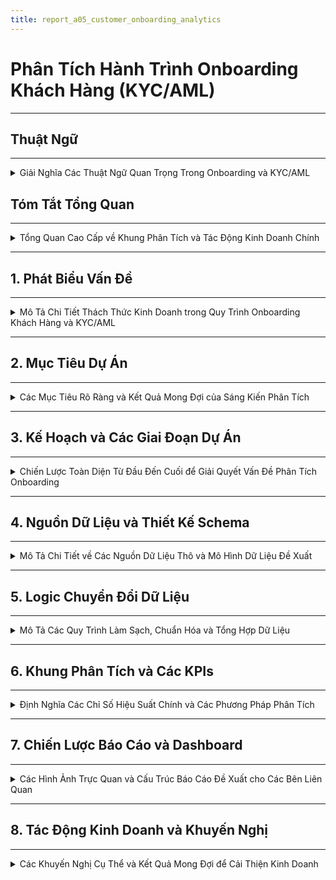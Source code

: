 ```yaml
---
title: report_a05_customer_onboarding_analytics
---
```


# Phân Tích Hành Trình Onboarding Khách Hàng (KYC/AML)

---
## Thuật Ngữ
---

<details>
<summary>Giải Nghĩa Các Thuật Ngữ Quan Trọng Trong Onboarding và KYC/AML</summary>

---

| **Thuật Ngữ**              | **Định Nghĩa** |
|----------------------------|----------------|
| **KYC**                    | Know Your Customer – Quy trình xác minh danh tính khách hàng theo quy định. |
| **AML**                    | Anti-Money Laundering – Chống rửa tiền, đảm bảo khách hàng không liên quan đến hoạt động tài chính phi pháp. |
| **Onboarding**             | Quá trình đưa người dùng mới từ đăng ký đến khi có thể sử dụng đầy đủ dịch vụ. |
| **Chuyển đổi (Conversion)**| Tỷ lệ người dùng hoàn tất một bước hoặc toàn bộ quá trình onboarding. |
| **Phễu Onboarding (Funnel)** | Chuỗi các bước người dùng cần thực hiện trong quá trình onboarding (ví dụ: đăng ký → gửi giấy tờ → kích hoạt). |
| **Điểm ma sát (Friction Point)** | Các bước hoặc yếu tố trong quy trình gây cản trở, khiến người dùng dễ rời bỏ. |
| **OCR**                   | Optical Character Recognition – Công nghệ đọc ký tự từ ảnh giấy tờ. |
| **Xác minh sinh trắc (Liveness Check)** | Kiểm tra khuôn mặt hoặc chuyển động để đảm bảo người thật đang thao tác. |
| **PEP**                   | Politically Exposed Person – Cá nhân có ảnh hưởng chính trị, cần giám sát chặt chẽ hơn. |
| **Tỷ lệ chấp thuận (Approval Rate)** | Tỷ lệ hồ sơ người dùng được duyệt qua các bước xác minh. |
| **Tỷ lệ từ chối (Rejection Rate)** | Tỷ lệ hồ sơ bị từ chối qua các bước KYC. |
| **Tỷ lệ rớt bước (Drop-off Rate)** | Phần trăm người dùng không hoàn thành một bước nào đó trong phễu onboarding. |
| **Chờ xử lý thủ công**      | Những hồ sơ cần nhân viên can thiệp, không thể xử lý tự động. |
| **user\_id**                   | Mã định danh duy nhất của người dùng                                 |
| **registration\_channel**      | Kênh mà người dùng bắt đầu đăng ký (Web, Mobile, Referral...)        |
| **ocr\_confidence**            | Mức độ tin cậy của kết quả nhận dạng ký tự từ giấy tờ                |
| **face\_match\_score**         | Điểm đo mức độ khớp giữa ảnh selfie và giấy tờ tùy thân              |
| **liveness\_check**            | Quy trình kiểm tra người dùng là người thật, không phải ảnh hoặc bot |
| **pep\_flag / sanction\_flag** | Cờ đánh dấu người dùng nằm trong danh sách chính trị hoặc bị cấm vận |
| **internal\_risk\_score**      | Điểm rủi ro nội bộ do hệ thống đánh giá dựa trên các chỉ báo         |
| **abandonment\_flag**          | Biến đánh dấu người dùng đã từ bỏ quy trình tại một bước nào đó      |
| **retry\_count**               | Số lần người dùng gửi lại giấy tờ xác minh                           |

---
</details>

## Tóm Tắt Tổng Quan
---
<details>
<summary>Tổng Quan Cao Cấp về Khung Phân Tích và Tác Động Kinh Doanh Chính</summary>

---

- Phần này cung cấp một bản tóm tắt ngắn gọn về vấn đề, giải pháp đề xuất và lợi ích mong đợi.
- Nó nêu bật các thành phần cốt lõi của khung phân tích cho quy trình `onboarding` khách hàng và `KYC/AML`.
- Tập trung vào giá trị chiến lược của dự án đối với các bên liên quan trong kinh doanh.

---

</details>

---

## 1. Phát Biểu Vấn Đề
---
<details>
<summary>Mô Tả Chi Tiết Thách Thức Kinh Doanh trong Quy Trình Onboarding Khách Hàng và KYC/AML</summary>

---

- **Tình Hình Hiện Tại:**
  - Nhiều khách hàng tiềm năng bắt đầu quy trình đăng ký nhưng bỏ dở giữa chừng.
  - Tồn tại các `điểm ma sát` đáng kể, đặc biệt trong các bước xác minh `KYC/AML` phức tạp.
- **Hậu Quả:**
  - `Mất Khách Hàng Tiềm Năng`: Ảnh hưởng trực tiếp đến việc thu hút người dùng và tăng trưởng kinh doanh.
  - `Tăng Chi Phí Vận Hành`: Do hỗ trợ thủ công, xác minh thất bại và xử lý lại.
  - `Trải Nghiệm Khách Hàng Chưa Tối Ưu`: Dẫn đến sự khó chịu của người dùng và ấn tượng ban đầu tiêu cực.
  - `Rủi Ro Tuân Thủ`: Quy trình `KYC/AML` kém hiệu quả tiềm ẩn rủi ro pháp lý và tuân thủ.
- **Thách Thức Chung:** Chúng ta thiếu hiểu biết rõ ràng, dựa trên dữ liệu về hành trình `onboarding` của khách hàng để xác định chính xác các `điểm đau` và tối ưu hóa quy trình một cách hiệu quả, đồng thời duy trì tuân thủ.

---

</details>

---

## 2. Mục Tiêu Dự Án
---
<details>
<summary>Các Mục Tiêu Rõ Ràng và Kết Quả Mong Đợi của Sáng Kiến Phân Tích</summary>

---

- **Mục Tiêu Chính:**
  - Xây dựng một hệ thống phân tích mạnh mẽ để có cái nhìn sâu sắc về hành trình `onboarding` của khách hàng.
  - Hệ thống này sẽ cho phép tối ưu hóa quy trình, giảm tỷ lệ bỏ cuộc và nâng cao trải nghiệm người dùng.
  - Đồng thời, đảm bảo tuân thủ đầy đủ các quy định `KYC/AML`.
- **Các Câu Hỏi Chính Cần Trả Lời:**
  - `Bước nào` trong quy trình `onboarding` có tỷ lệ bỏ cuộc cao nhất?
  - `Tại sao` người dùng lại bỏ dở quy trình tại những điểm cụ thể đó?
  - `Mất bao lâu` để một khách hàng hoàn tất toàn bộ luồng `onboarding` và xác minh?
  - `Những cải tiến khả thi nào` có thể được thực hiện để tinh gọn và đơn giản hóa quy trình mà không ảnh hưởng đến bảo mật và tuân thủ?

---

</details>

---

## 3. Kế Hoạch và Các Giai Đoạn Dự Án
---
<details>
<summary>Chiến Lược Toàn Diện Từ Đầu Đến Cuối để Giải Quyết Vấn Đề Phân Tích Onboarding</summary>

---

- Kế hoạch này phác thảo phương pháp tiếp cận 4 giai đoạn, tập trung vào việc biến dữ liệu thô thành thông tin chi tiết có thể hành động:

  ---

  #### Giai Đoạn 1: Thu Thập & Chuẩn Bị Dữ Liệu (Xây Dựng Nền Tảng)
  ---
  - **Những Gì Chúng Ta Sẽ Làm:**
    - Hợp tác với các nhóm kỹ thuật để xác định và thu thập tất cả dữ liệu liên quan đến đăng ký và xác minh khách hàng.
    - Ví dụ về dữ liệu:
      - `Thời điểm đăng ký của người dùng` (`timestamp`) (bắt đầu, hoàn thành từng bước).
      - `Các bước cụ thể đã hoàn thành` hoặc đã cố gắng thực hiện.
      - `Lỗi gặp phải` trong quá trình.
      - `Thời gian chờ đợi` cho mỗi bước xác minh.
      - `Kết quả xác minh` (thành công/thất bại, lý do thất bại).
      - `Nhật ký liên lạc` với người dùng (ví dụ: thông báo email/SMS).
    - Thiết kế một `sơ đồ dữ liệu` (`blueprint`) hoặc `schema` rõ ràng để dễ hiểu và sử dụng.
  - **Mục Tiêu:**
    - Đảm bảo có sẵn dữ liệu sạch, chính xác và có thể sử dụng được để phân tích.

  ---

  #### Giai Đoạn 2: Xây Dựng Khung Phân Tích (Vẽ Bức Tranh Toàn Cảnh)
  ---
  - **Những Gì Chúng Ta Sẽ Làm:**
    - Xây dựng các `phễu` (`funnels`) để trực quan hóa toàn bộ hành trình của khách hàng từ khi bắt đầu đăng ký đến khi kích hoạt tài khoản.
    - Định nghĩa các `chỉ số hiệu suất chính` (`KPIs`) như:
      - `Tỷ lệ chuyển đổi theo từng bước`.
      - `Thời gian trung bình để hoàn tất xác minh`.
      - `Tỷ lệ thất bại KYC` theo lý do.
      - `Chi phí trên mỗi lần onboarding thành công`.
    - Đề xuất các phương pháp `kiểm thử A/B` (`A/B testing`) cho các luồng `onboarding` khác nhau hoặc so sánh hiệu suất với các `benchmark`.
  - **Mục Tiêu:**
    - Xác định chính xác các bước gây tắc nghẽn và hiểu rõ tác động của chúng.

  ---

  #### Giai Đoạn 3: Phân Tích Chuyên Sâu & Xác Định Vấn Đề (Tìm Ra Gốc Rễ)
  ---
  - **Những Gì Chúng Ta Sẽ Làm:**
    - Thực hiện phân tích chuyên sâu để hiểu `tại sao` khách hàng bỏ cuộc.
    - Điều tra các yếu tố như:
      - Độ phức tạp của quy trình tải tài liệu.
      - Thời gian chờ đợi phản hồi.
      - Sự rõ ràng của hướng dẫn.
    - Phân tích các trường hợp `KYC/AML bị từ chối` để xác định các lý do phổ biến và đề xuất cải thiện quy trình tuân thủ.
  - **Mục Tiêu:**
    - Chỉ ra nguyên nhân gốc rễ của các vấn đề và các cơ hội cải thiện cụ thể.

  ---

  #### Giai Đoạn 4: Báo Cáo & Đề Xuất Giải Pháp (Biến Dữ Liệu Thành Hành Động)
  ---
  - **Những Gì Chúng Ta Sẽ Làm:**
    - Tổng hợp các phát hiện vào một báo cáo rõ ràng, dễ hiểu, tập trung vào các khuyến nghị có thể hành động.
    - Ví dụ về các khuyến nghị:
      - `Đơn giản hóa bước X` trong luồng.
      - `Tự động hóa kiểm tra Y`.
      - `Cải thiện thông báo cho người dùng` ở bước Z.
    - Phác thảo `Dashboard` (bảng điều khiển) để các nhóm liên quan có thể dễ dàng theo dõi hiệu suất theo thời gian thực.
  - **Mục Tiêu:**
    - Cung cấp thông tin chi tiết và giải pháp để các nhóm Sản phẩm, Marketing, Vận hành và Tuân thủ có thể cùng nhau hợp tác, nâng cao trải nghiệm khách hàng và hiệu quả kinh doanh.

  ---

- **Sử Dụng Công Cụ GenAI:**
  - Trong suốt tất cả các giai đoạn, các công cụ `GenAI` sẽ được tận dụng để tăng tốc độ phân tích, tạo báo cáo và đảm bảo độ chính xác, tối đa hóa hiệu quả và chất lượng đầu ra.

---

</details>

---
## 4. Nguồn Dữ Liệu và Thiết Kế Schema
---
<details>
<summary>Mô Tả Chi Tiết về Các Nguồn Dữ Liệu Thô và Mô Hình Dữ Liệu Đề Xuất</summary>

---

#### 4.1 – Nguồn Dữ Liệu Thô (Raw Data Sources)
---
- Để xây dựng khung phân tích hành trình `onboarding`, chúng ta cần thu thập dữ liệu từ nhiều hệ thống khác nhau trong quy trình đăng ký và xác minh.
- Dưới đây là các nhóm dữ liệu thô chính:

  ---

  ##### 🧾 Nhóm 1: Dữ Liệu Đăng Ký Người Dùng (User Registration Logs)
  ---
  - Bao gồm tất cả thông tin liên quan đến thời điểm người dùng bắt đầu quá trình đăng ký.
  - Trường dữ liệu quan trọng:
    - `user_id`: Mã định danh duy nhất
    - `registration_start_time`: Thời điểm bắt đầu đăng ký
    - `registration_channel`: Web / mobile / referral
    - `device_type`, `os_version`, `browser`: Dùng để phân tích hành vi thiết bị
    - `language`, `region`: Phục vụ phân tích theo địa lý

  ---

  ##### 🪪 Nhóm 2: Dữ Liệu Xác Minh Danh Tính (Identity Verification Logs)
  ---
  - Bao gồm thông tin giấy tờ người dùng cung cấp và quá trình xử lý `OCR`.
  - Trường dữ liệu chính:
    - `doc_type`: CMND / CCCD / Passport
    - `ocr_status`, `ocr_confidence`: Kết quả nhận dạng ký tự
    - `upload_time`, `verification_result`, `rejection_reason`
    - `retry_count`: Số lần thử lại (nếu có)

  ---

  ##### 🧠 Nhóm 3: Dữ Liệu Sinh Trắc (Biometric Verification)
  ---
  - Xác minh người thật (`liveness`) và đối chiếu khuôn mặt.
  - Trường dữ liệu:
    - `face_match_score`: Mức độ khớp khuôn mặt
    - `liveness_check_result`: true/false
    - `device_camera_quality`: chất lượng camera
    - `frame_blur_score`: đánh giá độ rõ ảnh
    - `action_prompt_passed`: có làm đúng yêu cầu (nhìn trái/phải...)

  ---

  ##### 🚦 Nhóm 4: Đánh Giá Rủi Ro & Tuân Thủ (Risk & Compliance)
  ---
  - Dữ liệu từ hệ thống chống rửa tiền (`AML`) và kiểm tra `PEP/sanction`.
  - Trường dữ liệu:
    - `pep_flag`, `sanction_flag`: Có nằm trong danh sách hay không
    - `internal_risk_score`: Điểm đánh giá nội bộ
    - `risk_decision`: approve / manual_review / reject
    - `manual_review_reason` (nếu có)

  ---

  ##### 💬 Nhóm 5: Nhật Ký Tương Tác & Giao Tiếp (User Communication Logs)
  ---
  - Ghi lại các lần gửi `email`, thông báo, chăm sóc người dùng.
  - Trường dữ liệu:
    - `email_sent`, `sms_sent`, `push_notification_sent`
    - `time_sent`, `user_response_time`
    - `support_ticket_opened`, `ticket_status`, `assigned_agent_id`

  ---

  ##### 📱 Nhóm 6: Hành Vi Ứng Dụng (App Event Logs)
  ---
  - Dữ liệu hành vi như mở `app`, thao tác ở từng bước `onboarding`.
  - Trường dữ liệu:
    - `screen_viewed`, `step_started`, `step_completed`
    - `timestamp`, `session_duration`, `abandonment_flag`

  ---

- Những nhóm dữ liệu này là nền tảng để thiết kế `schema`, xác định `funnel` và tính `KPI` trong các phần tiếp theo.

---
#### 4.2 – Thiết Kế Schema Dữ Liệu Đề Xuất (Proposed Data Schema)
---
- Để hỗ trợ phân tích hành trình `onboarding` khách hàng và `KYC/AML`, chúng ta đề xuất một mô hình dữ liệu tập trung, bao gồm các bảng được thiết kế để thu thập và tổ chức thông tin từ các nguồn dữ liệu thô khác nhau.
- Mục tiêu là tạo ra một `schema` rõ ràng, dễ truy vấn, giúp tính toán các chỉ số `KPI` và xây dựng `phễu` (`funnel`) một cách hiệu quả.
- Các bảng chính trong `schema` đề xuất của chúng ta bao gồm:

  ---

  ##### 📊 Bảng: `dim_users` (Thông tin Người Dùng)
  ---
  - **Mục đích:** Chứa các thông tin cơ bản và thuộc tính tĩnh của người dùng.
  - **Mối quan hệ:** Liên kết với tất cả các bảng khác thông qua `user_id`.
  - **Cấu trúc bảng:**

    | Tên Trường (Field Name) | Kiểu Dữ Liệu (Data Type) | Mô Tả (Description) |
    | :---------------------- | :----------------------- | :------------------ |
    | `user_id`               | `STRING`                 | `Khóa chính` (`Primary Key`), mã định danh duy nhất của người dùng. |
    | `registration_start_time` | `TIMESTAMP`              | Thời điểm khách hàng bắt đầu quá trình đăng ký tài khoản. |
    | `registration_channel`  | `STRING`                 | Kênh đăng ký ban đầu (ví dụ: `Web`, `Mobile App`, `Referral`, `Partnership`). |
    | `device_type`           | `STRING`                 | Loại thiết bị được sử dụng để đăng ký (`Mobile`, `Tablet`, `Desktop`). |
    | `os_version`            | `STRING`                 | Phiên bản hệ điều hành (`iOS 17`, `Android 13`, `Windows 10`). |
    | `browser_type`          | `STRING`                 | Loại trình duyệt (`Chrome`, `Safari`, `Firefox`). |
    | `language_preference`   | `STRING`                 | Ngôn ngữ mà người dùng đã chọn hoặc hệ thống phát hiện. |
    | `geo_country`           | `STRING`                 | Quốc gia của người dùng dựa trên IP hoặc thông tin đăng ký ban đầu. |
    | `email`                 | `STRING`                 | Địa chỉ email được sử dụng khi đăng ký (có thể được mã hóa/băm để bảo mật). |
    | `phone_number`          | `STRING`                 | Số điện thoại được sử dụng (có thể được mã hóa/băm). |
    | `account_status`        | `STRING`                 | Trạng thái tài khoản hiện tại (`Pending`, `Verified`, `Rejected`, `Suspended`). |
    | `registration_completion_time` | `TIMESTAMP`         | Thời điểm người dùng hoàn tất quá trình đăng ký cơ bản. |

  ---

  ##### 📈 Bảng: `fact_onboarding_events` (Các Sự Kiện Hành Trình Onboarding)
  ---
  - **Mục đích:** Ghi lại từng sự kiện hoặc bước mà người dùng thực hiện trong quá trình `onboarding`. Đây là bảng chính để xây dựng `phễu` (`funnel`).
  - **Mối quan hệ:** Liên kết với `dim_users` qua `user_id`.
  - **Cấu trúc bảng:**

    | Tên Trường (Field Name) | Kiểu Dữ Liệu (Data Type) | Mô Tả (Description) |
    | :---------------------- | :----------------------- | :------------------ |
    | `event_id`              | `STRING`                 | `Khóa chính`, mã định danh duy nhất cho mỗi sự kiện. |
    | `user_id`               | `STRING`                 | `Khóa ngoại` (`Foreign Key`), liên kết đến `dim_users`. |
    | `event_timestamp`       | `TIMESTAMP`              | Thời điểm chính xác xảy ra sự kiện. |
    | `event_name`            | `STRING`                 | Tên của sự kiện (`KYC_STARTED`, `ID_DOCUMENT_UPLOADED`, `LIVENESS_CHECK_FAILED`, `ACCOUNT_ACTIVATED`). |
    | `onboarding_step`       | `INT`                    | Số thứ tự của bước trong hành trình `onboarding` (ví dụ: `1` cho đăng ký, `2` cho tải giấy tờ). |
    | `step_description`      | `STRING`                 | Mô tả chi tiết về bước `onboarding`. |
    | `event_status`          | `STRING`                 | Trạng thái của sự kiện (`SUCCESS`, `FAILURE`, `PENDING`, `RETRY`). |
    | `error_code`            | `STRING`                 | Mã lỗi (nếu có) khi sự kiện thất bại. |
    | `error_message`         | `STRING`                 | Mô tả lỗi dễ hiểu (nếu có). |
    | `session_id`            | `STRING`                 | `ID` của phiên làm việc mà sự kiện xảy ra. |
    | `duration_in_step_seconds` | `INT`                 | Thời gian người dùng ở lại trong bước này trước khi chuyển tiếp hoặc thoát. |

  ---

  ##### 📋 Bảng: `fact_kyc_verification_details` (Chi Tiết Xác Minh KYC)
  ---
  - **Mục đích:** Lưu trữ thông tin chi tiết về từng lần nộp/xác minh giấy tờ và sinh trắc học.
  - **Mối quan hệ:** Liên kết với `dim_users` qua `user_id`.
  - **Cấu trúc bảng:**

    | Tên Trường (Field Name) | Kiểu Dữ Liệu (Data Type) | Mô Tả (Description) |
    | :---------------------- | :----------------------- | :------------------ |
    | `kyc_submission_id`     | `STRING`                 | `Khóa chính`, mã định danh duy nhất cho mỗi lần nộp `KYC`. |
    | `user_id`               | `STRING`                 | `Khóa ngoại`, liên kết đến `dim_users`. |
    | `submission_timestamp`  | `TIMESTAMP`              | Thời điểm người dùng gửi thông tin `KYC`. |
    | `document_type`         | `STRING`                 | Loại giấy tờ được nộp (`Passport`, `National ID`, `Driver's License`). |
    | `ocr_status`            | `STRING`                 | Trạng thái nhận dạng `OCR` (`Success`, `Failure`, `Partial`). |
    | `ocr_confidence_score`  | `FLOAT`                  | Điểm tin cậy của kết quả `OCR` (0.0 - 1.0). |
    | `face_match_score`      | `FLOAT`                  | Điểm khớp khuôn mặt từ ảnh giấy tờ và ảnh `liveness` (0.0 - 1.0). |
    | `liveness_check_result` | `BOOLEAN`                | Kết quả kiểm tra người thật (`true` nếu là người thật). |
    | `kyc_result`            | `STRING`                 | Kết quả xác minh cuối cùng (`Approved`, `Rejected`, `Under Review`, `Retry Needed`). |
    | `rejection_reason`      | `ARRAY<STRING>`          | Danh sách các lý do từ chối (ví dụ: `Blurred Document`, `Face Mismatch`, `Document Expired`). |
    | `processing_time_seconds` | `INT`                  | Thời gian xử lý `KYC` tự động/thủ công. |
    | `agent_id`              | `STRING`                 | `ID` của nhân viên xử lý thủ công (nếu có). |
    | `number_of_retries`     | `INT`                    | Số lần người dùng phải nộp lại `KYC` cho lần này. |

  ---

  ##### 🚨 Bảng: `fact_risk_assessments` (Đánh Giá Rủi Ro)
  ---
  - **Mục đích:** Ghi lại kết quả các đánh giá rủi ro `AML`/`PEP`/`Sanction` cho người dùng.
  - **Mối quan hệ:** Liên kết với `dim_users` qua `user_id`.
  - **Cấu trúc bảng:**

    | Tên Trường (Field Name) | Kiểu Dữ Liệu (Data Type) | Mô Tả (Description) |
    | :---------------------- | :----------------------- | :------------------ |
    | `risk_assessment_id`    | `STRING`                 | `Khóa chính`, mã định danh duy nhất cho mỗi lần đánh giá rủi ro. |
    | `user_id`               | `STRING`                 | `Khóa ngoại`, liên kết đến `dim_users`. |
    | `assessment_timestamp`  | `TIMESTAMP`              | Thời điểm đánh giá rủi ro được thực hiện. |
    | `risk_score`            | `INT`                    | Điểm rủi ro tổng thể của người dùng (ví dụ: 1-100). |
    | `pep_flag`              | `BOOLEAN`                | `True` nếu người dùng được xác định là `PEP` (Người có ảnh hưởng chính trị). |
    | `sanction_flag`         | `BOOLEAN`                | `True` nếu người dùng nằm trong danh sách trừng phạt. |
    | `aml_status`            | `STRING`                 | Trạng thái kiểm tra `AML` (`Clear`, `Match Found`, `Under Investigation`). |
    | `final_risk_decision`   | `STRING`                 | Quyết định rủi ro cuối cùng (`Approved`, `Manual Review`, `Rejected`). |
    | `decision_reason`       | `ARRAY<STRING>`          | Các lý do cụ thể cho quyết định rủi ro. |

  ---

  ##### 📧 Bảng: `fact_user_communications` (Tương Tác & Giao Tiếp Người Dùng)
  ---
  - **Mục đích:** Ghi lại tất cả các thông điệp hệ thống hoặc từ bộ phận hỗ trợ gửi đến người dùng trong quá trình `onboarding`.
  - **Mối quan hệ:** Liên kết với `dim_users` qua `user_id`.
  - **Cấu trúc bảng:**

    | Tên Trường (Field Name) | Kiểu Dữ Liệu (Data Type) | Mô Tả (Description) |
    | :---------------------- | :----------------------- | :------------------ |
    | `communication_id`      | `STRING`                 | `Khóa chính`, mã định danh duy nhất cho mỗi lần giao tiếp. |
    | `user_id`               | `STRING`                 | `Khóa ngoại`, liên kết đến `dim_users`. |
    | `communication_timestamp` | `TIMESTAMP`            | Thời điểm gửi tin nhắn/thông báo. |
    | `communication_type`    | `STRING`                 | Loại giao tiếp (`Email`, `SMS`, `Push Notification`, `In-App Message`). |
    | `message_content`       | `STRING`                 | Nội dung chính của tin nhắn (có thể cắt ngắn hoặc mã hóa). |
    | `delivery_status`       | `STRING`                 | Trạng thái gửi (`Sent`, `Delivered`, `Failed`, `Opened`). |
    | `user_interaction_status` | `STRING`               | Trạng thái tương tác của người dùng (`Clicked`, `Ignored`, `Responded`). |
    | `support_ticket_id`     | `STRING`                 | `ID` của `ticket` hỗ trợ liên quan (nếu có). |

  ---
  ##### 📄 Bảng: `fact_manual_review_logs` (Nhật Ký Duyệt Thủ Công)
  ---
  - **Mục đích:** Ghi lại thông tin chi tiết về quá trình duyệt `KYC` thủ công bởi nhân viên.
  - **Mối quan hệ:** Liên kết với `dim_users` qua `user_id` và có thể liên kết với `fact_kyc_verification_details` qua `kyc_submission_id`.
  - **Cấu trúc bảng:**

    | Tên Trường (Field Name) | Kiểu Dữ Liệu (Data Type) | Mô Tả (Description) |
    | :---------------------- | :----------------------- | :------------------ |
    | `review_id`             | `STRING`                 | `Khóa chính`, mã định danh duy nhất cho mỗi lần duyệt thủ công. |
    | `user_id`               | `STRING`                 | `Khóa ngoại`, liên kết đến `dim_users`. |
    | `kyc_submission_id`     | `STRING`                 | `Khóa ngoại`, liên kết đến `fact_kyc_verification_details`. |
    | `review_start_time`     | `TIMESTAMP`              | Thời điểm bắt đầu quá trình duyệt. |
    | `review_end_time`       | `TIMESTAMP`              | Thời điểm kết thúc quá trình duyệt. |
    | `review_result`         | `STRING`                 | Kết quả duyệt (`Approved`, `Rejected`, `Needs More Info`). |
    | `review_notes`          | `STRING`                 | Ghi chú của người duyệt về trường hợp này. |
    | `reviewer_id`           | `STRING`                 | `ID` của nhân viên thực hiện duyệt. |

  ---

  ##### 📊 Sơ đồ quan hệ giữa các bảng (ERD)
  ---

  ```mermaid
  erDiagram
      dim_users ||--o{ fact_onboarding_events : has
      dim_users ||--o{ fact_kyc_verification_details : has
      dim_users ||--o{ fact_risk_assessments : has
      dim_users ||--o{ fact_user_communications : has
      dim_users ||--o{ fact_manual_review_logs : has
      fact_kyc_verification_details ||--o{ fact_manual_review_logs : triggers
  ```
---
- Với thiết kế schema như trên, chúng ta có thể dễ dàng xây dựng các truy vấn phục vụ phân tích funnel (`drop-off rate`, `completion rate`), phân tích thời gian (`time-to-verify`), cũng như đánh giá hiệu quả quy trình `KYC/AML` và `manual review`.
- Đây là nền tảng vững chắc cho các bước xử lý tiếp theo: logic biến đổi dữ liệu, tính KPI và xây dựng dashboard.

---

</details>

---

## 5. Logic Chuyển Đổi Dữ Liệu
---
<details>
<summary>Mô Tả Các Quy Trình Làm Sạch, Chuẩn Hóa và Tổng Hợp Dữ Liệu</summary>

---
#### 5.1 – Tổng Quan Về Luồng Dữ Liệu (Data Flow Overview)
---

- Mục tiêu của phần này là cung cấp một cái nhìn toàn cảnh về quá trình dữ liệu được thu thập, xử lý và chuyển đổi để phục vụ phân tích hành trình `onboarding` khách hàng và `KYC/AML`.
- Luồng dữ liệu được thiết kế theo mô hình `ELT (Extract, Load, Transform)` hiện đại, cho phép linh hoạt trong việc xử lý dữ liệu quy mô lớn trên nền tảng `cloud data warehouse`.
- Các giai đoạn chính của luồng dữ liệu bao gồm:

  - **1. Thu Thập Dữ Liệu Thô (Raw Data Ingestion):**
    - Dữ liệu được thu thập liên tục hoặc theo đợt từ các hệ thống nguồn khác nhau như: hệ thống đăng ký, hệ thống `KYC/Biometric`, hệ thống `Risk/Compliance`, hệ thống giao tiếp, và nhật ký sự kiện ứng dụng.
    - Phương thức thu thập đa dạng bao gồm `API integration`, `database replication`, và `log forwarding`.

  - **2. Khu Vực Lưu Trữ Dữ Liệu Thô (Raw Data Landing Zone / Data Lake):**
    - Dữ liệu thô được lưu trữ nguyên trạng tại đây, thường là trên các dịch vụ `Cloud Storage` (ví dụ: `GCS`, `S3`), đảm bảo tính toàn vẹn và khả năng `re-processing` khi cần.

  - **3. Tải Dữ Liệu Vào Kho Dữ Liệu (Data Loading to Data Warehouse):**
    - Dữ liệu từ `Landing Zone` được tải vào một `Data Warehouse` mạnh mẽ (`Google BigQuery`, Snowflake, Redshift), tạo nền tảng cho các bước chuyển đổi hiệu suất cao.

  - **4. Chuyển Đổi Dữ Liệu (Data Transformation):**
    - Giai đoạn này thực hiện các phép làm sạch, chuẩn hóa, làm giàu và tổng hợp dữ liệu ngay trong `Data Warehouse` để xây dựng các bảng `dim` và `fact` theo `schema` đã thiết kế.

  - **5. Lớp Dữ Liệu Phân Tích (Analytical Data Layer):**
    - Các bảng `dim` và `fact` đã được xử lý và tối ưu hóa nằm trong `Data Warehouse`, sẵn sàng cho các mục đích phân tích và báo cáo.

  - **6. Lớp Tiêu Thụ Dữ Liệu (Data Consumption / Reporting):**
    - Dữ liệu từ lớp phân tích được sử dụng bởi các công cụ `Business Intelligence` (BI) để tạo ra các `dashboard`, báo cáo và tính toán các `KPI`.

- Luồng dữ liệu tổng quát có thể được hình dung qua sơ đồ sau:

    ```mermaid
    flowchart TD
  subgraph Source_Systems [Hệ thống nguồn]
    A[Hệ thống đăng ký] --> RawData
    B[Hệ thống KYC/Biometric] --> RawData
    C[Hệ thống Risk/Compliance] --> RawData
    D[Hệ thống Giao tiếp] --> RawData
    E[App Event Logs] --> RawData
    F[Hệ thống Duyệt thủ công] --> RawData
  end

  RawData["Khu vực lưu trữ dữ liệu thô (GCS/S3)"] --> Load["Tải vào Data Warehouse (BigQuery)"]
  Load --> Transform["Chuyển đổi dữ liệu (dbt/SQL)"]
  Transform --> AnalyticalLayer["Lớp dữ liệu phân tích (Dim & Fact Tables)"]
  AnalyticalLayer --> Consumption["Báo cáo & Dashboard (Looker Studio/Power BI)"]
    ```

- Luồng dữ liệu này được thiết kế để đảm bảo tính toàn vẹn, khả năng mở rộng và hiệu quả, cung cấp nền tảng vững chắc cho mọi hoạt động phân tích về hành trình `onboarding` khách hàng.

---
#### 5.2 – Chi Tiết Các Bước Chuyển Đổi (Detailed Transformation Steps)
---

##### 5.2.1 – Thu Thập Dữ Liệu Thô (Raw Data Ingestion)
---

<details>
<summary>Mô tả cách dữ liệu thô được thu thập từ nhiều hệ thống nguồn</summary>

---

- Giai đoạn đầu tiên trong pipeline ELT là **thu thập dữ liệu thô từ các hệ thống nguồn**, đảm bảo dữ liệu đầy đủ và chính xác cho các bước xử lý tiếp theo.
- Dữ liệu đến từ **nhiều hệ thống phân tán**, mỗi hệ thống có định dạng và tốc độ cập nhật khác nhau.

- **Hệ thống nguồn chính:**
    - Dữ liệu được thu thập từ các nhóm hệ thống sau:
        - **Hệ thống Đăng ký người dùng**: thông tin hồ sơ và thời điểm bắt đầu hành trình onboarding.
        - **Hệ thống KYC & Biometric**: bao gồm ảnh giấy tờ, trạng thái OCR, kết quả kiểm tra khuôn mặt và liveness.
        - **Hệ thống Risk & Compliance**: dữ liệu PEP/sanction, điểm rủi ro nội bộ, kết quả đánh giá.
        - **Hệ thống Giao tiếp & CSKH**: email, SMS, push notification, nhật ký ticket hỗ trợ.
        - **Ứng dụng & Mobile App**: dữ liệu sự kiện hành vi như chuyển bước, thoát giữa chừng, thời lượng thao tác.

- **Phương thức thu thập đề xuất:**

| Loại nguồn | Phương thức tích hợp | Công nghệ phù hợp |
|------------|----------------------|--------------------|
| API endpoints | Tự động gọi API định kỳ hoặc theo sự kiện | `Airflow`, `Cloud Functions` |
| Database logs | Realtime streaming hoặc CDC (Change Data Capture) | `Debezium`, `Kafka`, `BigQuery Data Transfer` |
| File-based logs | Tải theo lô (batch) từ storage (CSV, JSON, Parquet) | `Cloud Storage + dbt`, `Fivetran` |
| Event tracking | Gửi từ client/app theo sự kiện | `Segment`, `Snowplow`, `GA4`, `Firebase` |
| Manual review logs | Nhập tay hoặc đồng bộ từ hệ thống CRM nội bộ | `CSV`, `Google Sheets`, `App Script` |

- **Các điểm cần lưu ý:**
    - Đảm bảo **định danh người dùng thống nhất** (`user_id`) giữa các hệ thống (dùng UUID hoặc hashed ID).
    - Tất cả thời gian phải được **chuyển đổi sang UTC** để đồng bộ khi phân tích.
    - Dữ liệu thô nên được lưu vào **Landing Zone** theo format nguyên gốc, không biến đổi, để đảm bảo khả năng xử lý lại (`replayable`) và kiểm tra sai lệch.
...

---

- Giai đoạn thu thập dữ liệu là nền tảng quan trọng, ảnh hưởng trực tiếp đến độ tin cậy của hệ thống phân tích. Việc thiết kế ingestion pipeline phải đảm bảo:
  - Tự động hóa cao
  - Kiểm soát lỗi tốt
  - Dễ mở rộng khi hệ thống tăng trưởng

---
</details>


---
##### 5.2.2 – Làm Sạch & Chuẩn Hóa Dữ Liệu (Data Cleaning & Standardization)
---

<details>
<summary>Mô tả các quy trình làm sạch, chuẩn hóa và xử lý dữ liệu thô để đảm bảo chất lượng và tính nhất quán</summary>

---

- Mục tiêu của giai đoạn này là biến dữ liệu thô, có thể lộn xộn và không nhất quán, thành một định dạng sạch sẽ, chuẩn hóa và sẵn sàng cho phân tích.
- Đây là bước cực kỳ quan trọng vì nếu đầu vào là dữ liệu "rác" (Garbage In), thì đầu ra của phân tích cũng sẽ sai lệch nghiêm trọng (Garbage Out).

---

##### 🎯 Lý do cần làm sạch và chuẩn hóa

| Vấn đề phổ biến | Hậu quả nếu không xử lý |
|------------------|--------------------------|
| Dữ liệu thiếu / NULL | Gây sai lệch thống kê, lỗi khi join bảng |
| Định dạng không chuẩn | Không thể chuyển đổi hoặc so sánh |
| Trùng lặp bản ghi | Gây trùng đếm, sai kết quả phân tích |
| Giá trị ngoại lệ | Kéo lệch trung bình, gây hiểu nhầm |
| Không thống nhất | Gây khó khăn khi lọc, phân nhóm |

---

##### 🧹 Các bước làm sạch dữ liệu

| Vấn đề | Phương pháp xử lý |
|--------|--------------------|
| **NULL/thiếu dữ liệu** | Gán mặc định (`unknown`), loại bỏ nếu critical, đánh cờ `is_incomplete` |
| **Trùng lặp bản ghi** | Xác định dựa trên `user_id + event_name + timestamp`, giữ bản mới nhất |
| **Giá trị bất hợp lệ** | Dùng kiểm tra biên (boundary check), loại bỏ hoặc đánh cờ `invalid` |
| **Timestamp sai** | Chuẩn hóa về `UTC`, bỏ bản ghi có timestamp tương lai quá xa |
| **Dữ liệu phân tán** | Gộp trường tương đương, chuẩn hóa biến thể tên |

---

##### 🛠 Chuẩn hóa định dạng và chuỗi

| Đối tượng | Quy tắc chuẩn hóa |
|----------|--------------------|
| **Text fields** | lowercase hóa, trim space, viết hoa chuẩn (`Ho Chi Minh`) |
| **Country / Region** | Ánh xạ về ISO-3166 (`VN`, `Viet Nam`, `Vietnam` → `Vietnam`) |
| **Device / OS / Browser** | Dùng bảng mapping chuẩn (`chrome`, `iOS 17`, `Android`) |
| **Thời gian** | Chuyển về `ISO 8601` UTC (`2025-06-17T08:00:00Z`) |
| **Mã định danh** | Format chuẩn: UUID hoặc hashed, không rỗng, không trùng |

---

##### 🔧 Công cụ và kỹ thuật được đề xuất

| Công đoạn | Công cụ đề xuất |
|-----------|------------------|
| Làm sạch cơ bản | SQL (BigQuery Standard SQL) |
| Chuẩn hóa chuỗi | Python (`pandas`, `str.lower()`, `regex`, `fuzzywuzzy`) |
| Phát hiện trùng | `ROW_NUMBER() OVER`, `DISTINCT`, `pandas.duplicated()` |
| Kiểm tra thời gian | `TIMESTAMP_DIFF`, kiểm tra `> NOW()` |
| Mapping chuẩn | Python dict / SQL CASE / JOIN bảng tham chiếu |

---

- Ngoài ra, cần thêm cột **đánh cờ chất lượng** vào bảng dữ liệu để phân tích sau này, ví dụ:
  - `is_valid` (TRUE/FALSE)
  - `data_quality_flag`
  - `cleaning_note`

- Việc làm sạch và chuẩn hóa không chỉ giúp tạo ra dữ liệu tin cậy, mà còn làm nền tảng cho việc xây dựng bảng `fact`/`dim` chất lượng cao và KPI chính xác.

---
</details>


---
##### 5.2.3 – Làm Giàu Dữ Liệu (Data Enrichment)
---

<details>
<summary>Bổ sung thông tin bổ trợ vào dữ liệu để nâng cao giá trị phân tích</summary>

---

- Sau khi dữ liệu được làm sạch và chuẩn hóa, bước tiếp theo là **làm giàu dữ liệu** (enrichment).
- Mục tiêu của giai đoạn này là bổ sung thêm các trường thông tin có giá trị phân tích cao, phục vụ trực tiếp cho việc tính toán `KPIs`, theo dõi hành vi người dùng, và phân khúc hiệu quả.

---

##### 🔍 Các chiến lược enrichment phổ biến

| Nhóm dữ liệu | Kỹ thuật làm giàu áp dụng |
|-------------|---------------------------|
| **User registration** | Tính `registration_duration` = `completion_time - start_time` |
| **Device & region** | Tra cứu `geo-IP`, phân tích thiết bị từ `User-Agent` |
| **App events** | Gắn `event_stage`, tính `step_duration` trung bình |
| **KYC/AML** | Tính `is_high_risk_user`, phân loại `risk_level` |
| **Communication** | Xác định `response_delay_bucket`, hành vi phản hồi |
| **Session** | Tính toán `session_count`, `avg_session_duration` |

---

##### 🧠 Enrichment theo logic kinh doanh

- Phân khúc người dùng: theo quốc gia, thiết bị, nguồn kênh đăng ký
- Cohort tuần đăng ký: `W25_2025`
- Cờ hành vi đặc biệt: `first_pass_KYC`, `likely_churn = true`

---

##### 🛠 Công cụ hỗ trợ

| Mục đích | Công cụ gợi ý |
|---------|---------------|
| Enrich dạng text | SQL `LOWER()`, `REGEXP`, Python `re` |
| Ghép bảng | SQL `JOIN`, `LEFT JOIN` |
| Phân loại logic | SQL `CASE`, Python `if-else` |
| Kết nối API ngoài | Python `requests`, Spark `UDF` |

---

📌 **Xem thêm các chiến lược nâng cao bên dưới**:

</details>

<details>
<summary>📌 Chi tiết mở rộng: Các chiến lược enrichment nâng cao</summary>

---

##### ✅ Enrichment từ nguồn ngoài

##### 🌍 Vị trí địa lý từ IP
- **Cách làm**: IP → country, city, timezone
- **Nguồn**: MaxMind GeoIP2, IP2Location API
- **Lý do**: phân tích drop-off theo vùng, compliance địa phương

##### 💻 Thiết bị & hệ điều hành
- Trích từ User-Agent string
- Ví dụ enrich thêm: `device_category`, `os_version`, `browser_family`
- Hữu ích để kiểm tra liệu tỷ lệ thất bại KYC có liên quan đến thiết bị?

##### 📣 Thông tin chiến dịch Marketing
- Source/medium/campaign từ Firebase, Adjust
- Gắn thêm trường: `marketing_channel`, `is_paid_user`

---

##### ✅ Enrichment tính toán nội bộ

| Trường mới | Mô tả | Mục tiêu |
|------------|--------|----------|
| `duration_in_step_seconds` | Thời gian mỗi bước | UX tracking |
| `kyc_attempt_number` | Tổng lần gửi lại | Đánh giá friction |
| `risk_level_category` | Nhóm hóa risk_score | Báo cáo dễ hiểu hơn |
| `day_of_week`, `hour_of_day` | Trích từ timestamp | Phân tích theo hành vi giờ/ngày |
| `kyc_verification_status_granular` | Chi tiết hóa trạng thái KYC | Nhìn rõ điểm nghẽn |

---

##### ✅ Kỹ thuật chuyên sâu

- **User-defined enrichment logic**: gắn `user_type` = `trusted`, `new`, `risky`
- **Predictive enrichment** (gợi ý nếu đi xa hơn): Xác suất `conversion_likelihood`, `likely_to_drop`

---

- Các enrichment này giúp tạo thêm bối cảnh cho phân tích, góp phần làm **phễu onboarding chính xác hơn**, **phân tích cohort sâu hơn**, và hỗ trợ **ra quyết định kinh doanh hiệu quả**.

---
</details>


---
##### 5.2.4 – Xây Dựng Các Bảng Fact (Fact Table Construction)
---

<details>
<summary>Mô tả logic và các bước để tạo ra các bảng fact từ dữ liệu đã được làm sạch và làm giàu</summary>

---

- Các bảng **fact** lưu trữ dữ liệu định lượng hoặc sự kiện theo dòng thời gian, là nền tảng cho hầu hết các phân tích như: `funnel`, `conversion rate`, `drop-off analysis`, `retention`, `failure reason`, `risk decision`, v.v.
- Chúng có **khóa ngoại `user_id`** liên kết đến `dim_users` và thường gắn với thời gian (`timestamp`) để phân tích theo phiên/chu kỳ.

---

##### ✅ Các bảng fact chính cần xây dựng

---

##### 📊 `fact_onboarding_events` – Các sự kiện trong hành trình Onboarding

- **Nguồn dữ liệu:** Nhật ký sự kiện từ app/web (`app_event_logs`)
- **Mỗi bản ghi:** Một hành động cụ thể của người dùng trong hành trình onboarding

| Trường | Diễn giải logic |
|--------|------------------|
| `event_name` | Được ánh xạ từ mã sự kiện gốc, chuẩn hóa thành nhóm `KYC_STARTED`, `ID_UPLOAD`, `LIVENESS_PASS`, `ACCOUNT_ACTIVATED`, v.v. |
| `onboarding_step` | Gán số thứ tự cho từng bước trong phễu onboarding (ví dụ: `1` = đăng ký, `2` = upload giấy tờ) |
| `duration_in_step_seconds` | Tính toán bằng `event_end_time - event_start_time` hoặc thời gian giữa hai sự kiện |
| `event_status` | Gắn nhãn `SUCCESS`, `FAILURE`, `PENDING`, `RETRY` |
| `error_code`, `error_message` | Lấy từ hệ thống khi bước thất bại |
| `session_id`, `device_type` | Từ app logs hoặc cookie headers |

- **Phép tổng hợp:** Có thể `COUNT(DISTINCT step)` để tính tỷ lệ hoàn tất.

---

##### 📋 `fact_kyc_verification_details` – Chi tiết quá trình KYC

- **Nguồn dữ liệu:** Hệ thống xác minh giấy tờ, OCR, liveness
- **Mỗi bản ghi:** Một lần gửi thông tin xác minh

| Trường | Diễn giải logic |
|--------|------------------|
| `kyc_submission_id` | Mã hóa từ hệ thống nội bộ hoặc UUID |
| `document_type`, `ocr_status`, `face_match_score` | Trích xuất từ kết quả trả về của provider |
| `kyc_result` | Mapping lại trạng thái thô thành `Approved`, `Rejected`, `Retry`, `Under Review` |
| `rejection_reason` | Có thể là `ARRAY<STRING>` nếu lý do phức tạp |
| `number_of_retries` | Tính bằng `COUNT(*)` theo `user_id` |
| `processing_time_seconds` | `submission_end_time - start_time`, hoặc thời gian hệ thống xử lý log |

- **Gắn cờ enrichment:** `is_first_pass_success = TRUE` nếu chỉ có 1 bản ghi và `kyc_result = Approved`

---

##### 🚨 `fact_risk_assessments` – Đánh giá rủi ro AML/PEP

- **Nguồn dữ liệu:** Hệ thống risk scoring nội bộ, hoặc tích hợp bên ngoài (API sanction check)
- **Mỗi bản ghi:** Một lượt đánh giá rủi ro trên user

| Trường | Diễn giải |
|--------|-----------|
| `risk_score` | 0–100, từ hệ thống scoring |
| `pep_flag`, `sanction_flag` | Boolean |
| `final_risk_decision` | Mapping `Clear`, `Review`, `Reject` |
| `decision_reason` | `ARRAY<STRING>` nếu có nhiều lý do |

---

##### 💬 `fact_user_communications` – Tương tác với người dùng

- **Nguồn dữ liệu:** CRM, hệ thống gửi Email/SMS, ticket support
- **Mỗi bản ghi:** Một lượt gửi thông báo hoặc phản hồi hỗ trợ

| Trường | Diễn giải |
|--------|-----------|
| `communication_type` | `Email`, `Push`, `In-app`, `SMS` |
| `delivery_status` | `Delivered`, `Failed`, `Opened` |
| `user_interaction_status` | Gắn enrichment `Clicked`, `Ignored`, `Responded` |
| `support_ticket_id` | Liên kết đến bảng `ticket`, nếu có |

---

##### 📎 `fact_manual_review_logs` – Lượt xử lý thủ công

- **Nguồn:** Hệ thống nội bộ ghi lại các hành động của đội kiểm duyệt người thật
- **Mỗi bản ghi:** Một lượt truy cập hồ sơ để xem xét bằng tay

| Trường | Diễn giải |
|--------|-----------|
| `reviewer_id` | Mã hóa ID nhân sự xử lý |
| `action_type` | `Approve`, `Escalate`, `Reject` |
| `notes`, `review_duration` | Dữ liệu vận hành dùng để đánh giá năng suất & consistency |

---

##### 🔗 Mối quan hệ với Dimension Tables

- Mỗi bảng fact sẽ có các khóa ngoại:  
  - `user_id` → `dim_users`  
  - `session_id` → (nếu cần, tách bảng `dim_sessions`)  
  - `document_type`, `communication_type`, v.v. có thể là `dim_code` (tùy dự án)

---

##### 🛠 Công cụ / Kỹ thuật thực hiện

| Bước | Công cụ gợi ý |
|------|----------------|
| Join, transform | SQL (BigQuery), dbt |
| Xử lý enrich phức tạp | Python (pandas), Spark |
| Tự động hóa ETL | dbt model, Airflow DAG |
| Kiểm tra | Great Expectations, dbt tests |

---

- Việc xây dựng tốt các bảng fact giúp **rút ngắn thời gian phân tích**, **giảm lỗi logic**, và **mở rộng được hệ thống phân tích trong tương lai**.

---
</details>


---
##### 5.2.5 – Xây Dựng Các Bảng Dimension (Dimension Table Construction)
---

<details>
<summary>Mô tả logic và các bước để tạo ra các bảng dimension từ dữ liệu đã được làm sạch và làm giàu</summary>

---

- Các bảng dimension (**dim tables**) cung cấp ngữ cảnh mô tả chi tiết cho các sự kiện và phép đo lường trong các bảng fact.
- Chúng chứa các thuộc tính (attributes) được dùng để lọc, nhóm và phân tích dữ liệu – ví dụ: người dùng nào, thời gian nào, qua kênh nào, sử dụng thiết bị gì.
- Mỗi bảng dim có một **khóa chính (Primary Key)** duy nhất, và các bảng fact sẽ tham chiếu tới thông qua **khóa ngoại (Foreign Key)**.

---

##### 📘 `dim_users` – Thông Tin Người Dùng

- **Mục đích:** Lưu trữ thông tin mô tả và trạng thái của người dùng trong hành trình onboarding.
- **Nguồn dữ liệu:**  
  - Hệ thống đăng ký (registration system)  
  - Dữ liệu xác minh KYC/Biometric  
  - Dữ liệu Risk & Compliance  

- **Logic xây dựng:**
  - Đảm bảo mỗi `user_id` duy nhất.
  - **SCD Type 1:** Dùng cho các thuộc tính cập nhật liên tục như `email`, `phone_number`.
  - **SCD Type 2:** Cho các thuộc tính cần theo dõi lịch sử như `risk_category`, `user_segment`.

- **Các trường đặc trưng:**
  - `user_id`, `registration_time`, `first_kyc_success_time`
  - `latest_kyc_status`, `risk_category`, `is_active_user`
  - `user_segment`, `geo_country`, `language_preference`

---

##### 📅 `dim_time` – Thông Tin Thời Gian

- **Mục đích:** Phân tích thời gian theo ngày/tuần/tháng/quý/năm.
- **Nguồn dữ liệu:** Sinh tự động bằng SQL/Python.

- **Trường dữ liệu:**
  - `date_key` (YYYYMMDD), `date`, `day_of_week`, `week_num`, `month`, `quarter`, `year`
  - `is_weekend`, `holiday_name`

- **Ứng dụng:** Hỗ trợ slice/dice dữ liệu theo thời gian trong dashboard.

---

##### 📶 `dim_channel` – Kênh Đăng Ký / Marketing

- **Mục đích:** Cung cấp ngữ cảnh về nguồn người dùng đến từ đâu.
- **Nguồn dữ liệu:** Từ marketing attribution (`GA`, `Firebase`, `AppsFlyer`...)

- **Logic xây dựng:**
  - Chuẩn hóa các giá trị `channel`, `source`, `medium`
  - Gom nhóm thành `channel_group` như: `Paid`, `Organic`, `Referral`

- **Trường dữ liệu:**
  - `channel_id`, `channel_name`, `channel_group`, `source`, `campaign_id`

---

##### 📱 `dim_device` – Thiết Bị Người Dùng

- **Mục đích:** Phân tích trải nghiệm onboarding theo từng thiết bị.
- **Nguồn dữ liệu:** Trích từ `User-Agent` hoặc event logs.

- **Logic enrichment:**
  - Trích xuất từ chuỗi `user_agent` → `device_type`, `os`, `browser`, `device_model`

- **Trường dữ liệu:**
  - `device_id`, `device_type`, `os_version`, `browser_type`, `device_model`

---

##### 💬 `dim_communication_type` – Loại Giao Tiếp

- **Mục đích:** Chuẩn hóa loại tin nhắn trong `fact_user_communications`
- **Giá trị ví dụ:** `Email`, `SMS`, `Push`, `In-App Message`

---

##### 📄 `dim_document_type` – Loại Giấy Tờ

- **Mục đích:** Chuẩn hóa và phân loại các loại giấy tờ người dùng cung cấp.
- **Giá trị ví dụ:** `Passport`, `National ID`, `Driver's License`

---

##### 🔗 Mối Quan Hệ Giữa Fact và Dimension Tables

| Fact Table | Dimension Table Tham Chiếu |
|------------|-----------------------------|
| `fact_onboarding_events` | `dim_users`, `dim_time`, `dim_channel`, `dim_device` |
| `fact_kyc_verification_details` | `dim_users`, `dim_document_type`, `dim_time` |
| `fact_risk_assessments` | `dim_users`, `dim_time` |
| `fact_user_communications` | `dim_users`, `dim_communication_type`, `dim_time` |

---

##### 🛠 Công Cụ / Kỹ Thuật Đề Xuất

| Tác vụ | Công cụ gợi ý |
|-------|----------------|
| Xây dựng `dim_users` | SQL (BigQuery), `dbt` (cho SCD Type 2), Python |
| Sinh `dim_time` | SQL (`GENERATE_DATE_ARRAY` – BigQuery), Python |
| Chuẩn hóa `dim_channel`, `dim_device` | SQL `CASE`, `UDF`, thư viện `user_agents` |
| Quản lý pipeline | dbt models, Airflow DAGs |

---

##### ✅ Tổng Kết

- Việc xây dựng các bảng dimension chuẩn xác là yếu tố then chốt để phân tích sâu, slice/dice hiệu quả, và xây dựng dashboard thân thiện cho stakeholder.
- Mỗi bảng dimension cần đảm bảo: dữ liệu sạch, không trùng, chuẩn hóa và dễ `JOIN` với các bảng fact.
- Dimension Tables là lớp “ngữ cảnh” bổ sung giá trị phân tích mà dữ liệu sự kiện (event) đơn lẻ không thể mang lại.

---
</details>


---
#### 5.3 – Đảm Bảo Chất Lượng Dữ Liệu (Data Quality Assurance)
---

<details>
<summary>Mô tả các biện pháp và công cụ để duy trì chất lượng dữ liệu xuyên suốt Data Pipeline</summary>

---

##### 🎯 Mục Tiêu & Tầm Quan Trọng

- **Data Quality Assurance (DQA)** là yếu tố then chốt để xây dựng niềm tin vào hệ thống phân tích.
- Đặc biệt trong môi trường tuân thủ nghiêm ngặt như `KYC/AML`, dữ liệu sai lệch có thể dẫn đến:
  - Đánh giá rủi ro sai
  - Phân tích hành vi sai lệch
  - Báo cáo không đạt chuẩn kiểm toán

---

##### 🔍 5 Yếu Tố Cốt Lõi của Chất Lượng Dữ Liệu

- **Accuracy**: Dữ liệu phản ánh đúng thực tế nghiệp vụ (ví dụ: `user_id`, `event_time` phải chính xác).
- **Completeness**: Dữ liệu không thiếu trường bắt buộc (`kyc_result`, `registration_channel`...).
- **Consistency**: Không mâu thuẫn giữa các hệ thống, các bản ghi (ví dụ: KYC status không thay đổi bất hợp lý).
- **Timeliness**: Dữ liệu có mặt đúng lúc để phân tích (ví dụ: dashboard cập nhật hàng ngày).
- **Validity**: Tuân thủ định dạng, kiểu dữ liệu, quy tắc nghiệp vụ (`email`, `risk_score`, `status`...).

---

##### 🧱 Kiểm Tra DQA Theo Tầng (Layered QA Strategy)

##### ✅ 1. Source Layer – Tại Nguồn

- **Mục tiêu**: Phát hiện sớm dữ liệu bẩn trước khi vào pipeline.
- **Ví dụ**:
  - Kiểm tra số cột trong file CSV.
  - Đảm bảo schema của file JSON đúng định dạng.

##### ✅ 2. Transformation Layer – Khi Làm Sạch & Làm Giàu

- **Mục tiêu**: Đảm bảo tính toàn vẹn, chính xác sau mỗi bước xử lý.
- **Ví dụ**:
  - `user_id` là duy nhất trong `dim_users`.
  - `kyc_result` chỉ chứa giá trị hợp lệ.
  - `foreign keys` của `fact_*` đều tồn tại trong `dim_*`.

##### ✅ 3. Consumption Layer – Trước Khi Phân Tích

- **Mục tiêu**: Đảm bảo dữ liệu sẵn sàng cho BI/dashboard.
- **Ví dụ**:
  - So sánh `conversion rate` giữa dashboard và query SQL gốc.
  - Tổng số user mới trong ngày không đột ngột = 0.

---

##### 🛠️ Các Kiểm Tra Cụ Thể và Công Cụ Gợi Ý

| Loại Kiểm Tra            | Mô Tả & Mục Tiêu                                                                 | Công Cụ / Kỹ Thuật                                      |
|--------------------------|-----------------------------------------------------------------------------------|----------------------------------------------------------|
| **Uniqueness**           | Đảm bảo khóa chính (user_id, event_id) là duy nhất                              | `dbt tests: unique`, `SQL COUNT(DISTINCT)`              |
| **Completeness**         | Các trường bắt buộc không NULL                                                   | `dbt not_null`, `SQL WHERE col IS NULL`                 |
| **Validity**             | Giá trị hợp lệ, đúng định dạng                                                   | `dbt accepted_values`, `SQL REGEXP`, `CASE WHEN`        |
| **Referential Integrity**| `FK` trong fact tồn tại trong dim                                                | `dbt relationships`, `LEFT JOIN NULL CHECK`             |
| **Volume/Growth**        | Phát hiện sụt giảm/tăng bất thường về số lượng bản ghi                           | `BigQuery Monitoring`, `Looker Health`, `dbt metrics`   |
| **Timeliness**           | Dữ liệu có được cập nhật đúng lịch không                                         | `Airflow DAG SLA`, `last_updated_at`, `alert rules`     |
| **Consistency**          | So sánh KPI giữa hệ thống nguồn và kết quả phân tích                             | `dbt snapshots`, `SQL JOIN + ASSERT`, `data diff`       |

---

##### 🔄 Quy Trình Xử Lý Lỗi DQA

1. **Phát hiện lỗi**: Tự động qua dbt test hoặc cảnh báo từ hệ giám sát.
2. **Cảnh báo**: Gửi thông báo qua Email/Slack đến nhóm liên quan.
3. **Root Cause Analysis**: Tìm nguyên nhân: lỗi source, parsing, logic transformation?
4. **Khắc phục & Backfill**: Sửa lỗi và chạy lại phần dữ liệu bị ảnh hưởng.
5. **Theo dõi sau khắc phục**: Đảm bảo không tái diễn.

---

##### ✅ Tổng Kết

- DQA không phải là “chốt kiểm tra” cuối cùng, mà là **điểm giám sát xuyên suốt pipeline**.
- Việc xây dựng hệ thống kiểm tra toàn diện ở mọi tầng giúp:
  - Ngăn lỗi từ sớm → tiết kiệm chi phí.
  - Tăng uy tín của đội Data đối với Compliance, Product.
  - Bảo vệ doanh nghiệp khỏi rủi ro pháp lý, đặc biệt với KYC/AML.

---
</details>


#### 5.4 – Công Cụ và Công Nghệ Đề Xuất (Recommended Tools & Technologies)
---
<details>
<summary>Liệt kê và giải thích các công cụ, công nghệ được lựa chọn cho việc xây dựng Data Pipeline</summary>

---

##### 🎯 Mục Tiêu

- Xây dựng một hệ thống xử lý dữ liệu onboarding/KYC hiện đại, mạnh mẽ, dễ mở rộng và duy trì.
- Ưu tiên các công cụ cloud-native (Google Cloud Platform) kết hợp với các công cụ mã nguồn mở nổi bật (dbt, Airflow).
- Đảm bảo pipeline hỗ trợ các nhu cầu phân tích đa dạng, theo thời gian thực và theo lô.

---

##### 🏗️ Kiến Trúc Tổng Thể và Luồng Dữ Liệu

```mermaid
flowchart TD
    subgraph GCP [Google Cloud Platform]
        A[Source Systems] --> B[GCS - Landing Zone]
        B --> C[BigQuery - Data Warehouse]
        C --> D[dbt: Transformation]
        D --> E[Looker Studio / BI Tools]
    end
    D --> F[dbt Tests - Data Quality Checks]
    F --> G[Monitoring - Alerting]
```

---

##### 📌 Công Cụ Theo Chức Năng

---

##### 1. Nền Tảng Lưu Trữ Dữ Liệu Thô (Raw Data Landing Zone / Data Lake)

- **Công cụ:** Google Cloud Storage (GCS)
- **Lý do lựa chọn:**
  - Khả năng mở rộng không giới hạn
  - Tích hợp sâu với BigQuery, Airflow, Cloud Functions
  - Chi phí thấp và bền vững

---

##### 2. Kho Dữ Liệu (Data Warehouse)

- **Công cụ:** Google BigQuery
- **Lý do lựa chọn:**
  - Serverless, xử lý dữ liệu quy mô lớn nhanh chóng
  - Chuẩn SQL và hỗ trợ BigQuery ML
  - Kết nối trực tiếp với Looker Studio, Power BI

---

##### 3. Công Cụ Tích Hợp / Thu Thập Dữ Liệu (Ingestion Tools)

- **Công cụ:**
  - BigQuery Data Transfer Service
  - Cloud Functions, Cloud Run
  - Kafka, Google Cloud Pub/Sub
  - Fivetran, Airbyte

- **Lý do lựa chọn:** Hỗ trợ ingestion từ SaaS, API, và streaming event logs hiệu quả

---

##### 4. Công Cụ Chuyển Đổi Dữ Liệu (Transformation)

- **Công cụ:** dbt + BigQuery SQL
- **Tùy chọn:** Python / PySpark (Cloud Dataflow)

- **Lý do lựa chọn:**
  - Modular modeling, version control
  - Auto-documentation và testing
  - In-warehouse processing tối ưu hiệu suất

---

##### 5. Công Cụ Điều Phối (Orchestration)

- **Công cụ:** Apache Airflow (Cloud Composer)
- **Lý do lựa chọn:**
  - Quản lý DAGs rõ ràng
  - Tích hợp cảnh báo khi pipeline lỗi
  - Cộng đồng lớn, dễ mở rộng

---


##### 6. Công Cụ Đảm Bảo Chất Lượng Dữ Liệu (DQA)

- **Công cụ:** dbt tests, Great Expectations, Soda Core
- **Lý do lựa chọn:**
  - Kiểm tra `not_null`, `unique`, `relationships`
  - Định nghĩa các expectation rõ ràng, tạo báo cáo tình trạng dữ liệu
  - Tích hợp vào CI/CD

---

##### 7. Công Cụ BI / Trực Quan Hóa (Visualization)

- **Công cụ:** Looker Studio (hoặc Power BI, Tableau)
- **Lý do lựa chọn:**
  - Miễn phí, dễ dùng, phù hợp stakeholder không kỹ thuật
  - Kết nối gốc BigQuery, tương tác real-time
  - Tạo dashboard động, chia sẻ dễ dàng

---

##### ✅ Tổng Kết Công Cụ Đề Xuất

| Thành phần                      | Công cụ chính                              | Ghi chú                                              |
|--------------------------------|--------------------------------------------|------------------------------------------------------|
| Data Lake                      | Google Cloud Storage (GCS)                 | Lưu trữ dữ liệu thô, mở rộng tốt                    |
| Data Warehouse                 | BigQuery                                   | Phân tích dữ liệu lớn, hiệu suất cao                |
| Ingestion                      | Pub/Sub, Fivetran, Cloud Functions         | Hỗ trợ cả batch và streaming ingestion              |
| Transformation                 | dbt + SQL, Python                          | Modular hóa logic xử lý, dễ kiểm thử và maintain    |
| Orchestration                  | Airflow / Cloud Composer                   | Điều phối pipeline linh hoạt và có kiểm soát lỗi    |
| Data Quality Assurance (DQA)  | dbt tests, Great Expectations              | Giám sát chất lượng dữ liệu toàn pipeline           |
| Visualization / BI            | Looker Studio, Power BI, Tableau           | Tạo báo cáo và dashboard cho các bên liên quan      |

---

</details>

---

#### 5.5 – Tổng Kết Giai Đoạn Chuyển Đổi Dữ Liệu (Summary of Transformation Logic)
---
<details>
<summary>Tóm lược toàn bộ giai đoạn ETL/ELT trước khi chuyển sang phân tích</summary>

---

- Giai đoạn chuyển đổi dữ liệu (Section 5) đã mô tả chi tiết luồng xử lý từ thô đến phân tích, bao gồm:
  - ✅ Thu thập và làm sạch dữ liệu từ nhiều nguồn không đồng nhất.
  - ✅ Làm giàu dữ liệu bằng thông tin bên ngoài và biến phái sinh.
  - ✅ Xây dựng các bảng `fact` (sự kiện, hành vi) và `dim` (ngữ cảnh mô tả).
  - ✅ Áp dụng kiểm soát chất lượng dữ liệu toàn diện.
  - ✅ Lựa chọn công cụ hiện đại, cloud-native, chi phí tối ưu và dễ mở rộng (BigQuery, dbt, Airflow, Looker).

- Luồng dữ liệu này đảm bảo rằng toàn bộ nền tảng phân tích cho hành trình `onboarding` và `KYC/AML` là:
  - 🔍 **Chính xác** về nghiệp vụ
  - 💡 **Sẵn sàng phân tích sâu** để khám phá insight
  - 🧱 **Mở rộng được** khi nhu cầu tăng trưởng

- Đây là tiền đề vững chắc để bước sang **Chương 6 – Khung phân tích và KPI**, nơi dữ liệu sẽ thực sự phát huy sức mạnh hỗ trợ ra quyết định kinh doanh.

---
</details>

</details>

---
## 6. Khung Phân Tích và Các KPIs
---
<details>
<summary>Định Nghĩa Các Chỉ Số Hiệu Suất Chính và Các Phương Pháp Phân Tích</summary>

---

- Phần này sẽ trình bày chi tiết phương pháp phân tích `phễu` (`funnel analysis`), định nghĩa tỷ lệ `chuyển đổi` (`conversion rates`) và các chỉ số liên quan khác.

---

</details>

---

## 7. Chiến Lược Báo Cáo và Dashboard
---
<details>
<summary>Các Hình Ảnh Trực Quan và Cấu Trúc Báo Cáo Đề Xuất cho Các Bên Liên Quan</summary>

---

- Phần này sẽ đề cập đến cách các thông tin chi tiết sẽ được trình bày và các `dashboard` sẽ được thiết kế.

---

</details>

---

## 8. Tác Động Kinh Doanh và Khuyến Nghị
---
<details>
<summary>Các Khuyến Nghị Cụ Thể và Kết Quả Mong Đợi để Cải Thiện Kinh Doanh</summary>

---

- Phần này sẽ tóm tắt các lời khuyên có thể hành động và những tác động tích cực dự kiến đến kinh doanh.

---

</details>